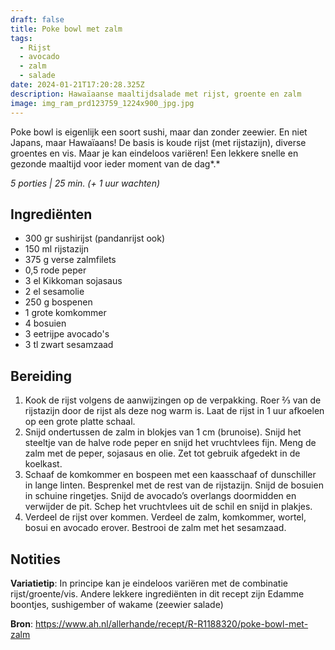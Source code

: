 ```yaml
---
draft: false
title: Poke bowl met zalm
tags:
  - Rijst
  - avocado
  - zalm
  - salade
date: 2024-01-21T17:20:28.325Z
description: Hawaïaanse maaltijdsalade met rijst, groente en zalm
image: img_ram_prd123759_1224x900_jpg.jpg
---
```

Poke bowl is eigenlijk een soort sushi, maar dan zonder zeewier. En niet Japans, maar Hawaïaans! De basis is koude rijst (met rijstazijn), diverse groentes en vis. Maar je kan eindeloos variëren! Een lekkere snelle en gezonde maaltijd voor ieder moment van de dag*.* 

*5 porties | 25 min.  (+ 1 uur wachten)*

## Ingrediënten

* 300 gr sushirijst (pandanrijst ook)
* 150 ml rijstazijn
* 375 g verse zalmfilets
* 0,5 rode peper
* 3 el Kikkoman sojasaus
* 2 el sesamolie
* 250 g bospenen
* 1 grote komkommer
* 4 bosuien
* 3 eetrijpe avocado's
* 3 tl zwart sesamzaad

## Bereiding

1. Kook de rijst volgens de aanwijzingen op de verpakking. Roer ⅔ van de rijstazijn door de rijst als deze nog warm is. Laat de rijst in 1 uur afkoelen op een grote platte schaal.
2. Snijd ondertussen de zalm in blokjes van 1 cm (brunoise). Snijd het steeltje van de halve rode peper en snijd het vruchtvlees fijn. Meng de zalm met de peper, sojasaus en olie. Zet tot gebruik afgedekt in de koelkast.
3. Schaaf de komkommer en bospeen met een kaasschaaf of dunschiller in lange linten. Besprenkel met de rest van de rijstazijn. Snijd de bosuien in schuine ringetjes. Snijd de avocado’s overlangs doormidden en verwijder de pit. Schep het vruchtvlees uit de schil en snijd in plakjes.
4. Verdeel de rijst over kommen. Verdeel de zalm, komkommer, wortel, bosui en avocado erover. Bestrooi de zalm met het sesamzaad.

## Notities

**Variatietip**: In principe kan je eindeloos variëren met de combinatie rijst/groente/vis. Andere lekkere ingrediënten in dit recept zijn Edamme boontjes, sushigember of wakame (zeewier salade)



**Bron**: https://www.ah.nl/allerhande/recept/R-R1188320/poke-bowl-met-zalm
